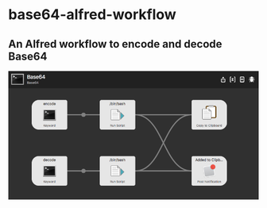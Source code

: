 # base64-alfred-workflow
An Alfred workflow to encode and decode Base64
---
![](https://github.com/skynebula/base64-alfred-workflow/blob/master/Base64_Alfred.png?raw=true)
